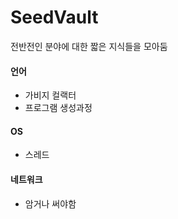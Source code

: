 # SeedVault
전반전인 분야에 대한 짧은 지식들을 모아둠 
#### 언어
- 가비지 컬랙터
- 프로그램 생성과정
#### OS
- 스레드
#### 네트워크
- 암거나 써야함
